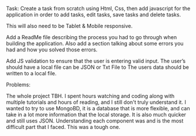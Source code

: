 Task: 
Create a task from scratch using Html, Css, then add javascript for the application in order to add tasks, edit tasks, save tasks and delete tasks.

This will also need to be Tablet & Mobile responsive.

Add a ReadMe file describing the process you had to go through when building the application. Also add a section talking about some errors you had and how you solved those errors.

Add JS validation to ensure that the user is entering valid input. 
The user’s should have a local file can be JSON or Txt File to The users data should be written to a local file. 

Problems:

The whole project TBH. I spent hours watching and coding along with multiple tutorials and hours of reading, and I still don't truly understand it. I wanted to try to use MongoBD, it is a database that is more flexible, and can take in a lot more information that the local storage. It is also much quicker and still uses JSON. Understanding each component was and is the most difficult part that I faced. This was a tough one.
